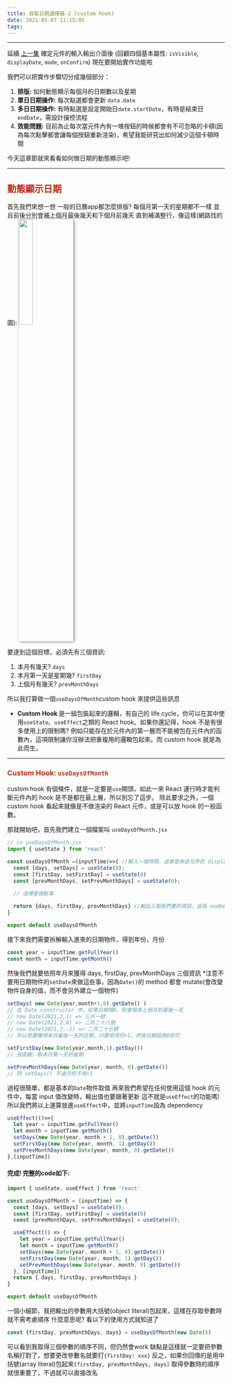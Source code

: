 ```yaml
---
title: 自製日期選擇器-2 (custom hook)
date: 2021-05-07 11:15:05
tags:
---
```


---

延續 [上一集](https://roto93.github.io/2021/05/01/自製日期選擇器-1/)
確定元件的輸入輸出介面後
(回顧四個基本屬性: `isVisible`, `displayDate`, `mode`, `onConfirm`)
現在要開始實作功能啦

我們可以把實作步驟切分成幾個部分：

1. <b>排版:</b> 如何動態顯示每個月的日期數以及星期
2. <b>單日日期操作:</b> 每次點選都會更新 `data.date`
3. <b>多日日期操作:</b> 有時點選是設定開始日`date.startDate`，有時是結束日`endDate`，需設計操控流程
4. <b>效能問題:</b> 目前為止每次當元件內有一堆按鈕的時候都會有不可忽略的卡頓(因為每次點擊都會讓每個按鈕重新渲染)，希望我能研究出如何減少這個卡頓時間

今天這章節就來看看如何做日期的動態顯示吧!

---

## <font color="#BC2C1A">動態顯示日期</font>


首先我們來想一想
一般的日曆app都怎麼排版?
每個月第一天的星期都不一樣
並且前後分別會補上個月最後幾天和下個月前幾天
直到補滿整行，像這樣(網路找的圖):
<img src="日曆範例.jpg" style="box-shadow: 2px 1px 6px gray" width="25%" />


要達到這個目標，必須先有三個資訊:
1. 本月有幾天? `days`
2. 本月第一天是星期幾? `firstDay`
3. 上個月有幾天? `prevMonthDays`

所以我打算做一個`useDaysOfMonth`custom hook 來提供這些訊息

- <b> Custom Hook </b> 是一組包裝起來的邏輯，有自己的 life cycle，你可以在其中使用`useState`、`useEffect`之類的 React hook。如果你還記得，hook 不是有很多使用上的限制嗎? 例如只能存在於元件內的第一層而不能被包在元件內的函數內，這項限制讓你沒辦法把重複用的邏輯包起來。而 custom hook 就是為此而生。

---

### <font color="#BC2C1A"> Custom Hook: `useDaysOfMonth` </font>

custom hook 有個條件，就是一定要是`use`開頭，如此一來 React 運行時才能判斷元件內的 hook 是不是都在最上層，所以別忘了這步。
除此要求之外，一個 custom hook 看起來就像是不做渲染的 React 元件，或是可以放 hook 的一般函數。

那就開始吧，首先我們建立一個檔案叫 `useDaysOfMonth.jsx`
```javascript
// in useDaysOfMonth.jsx
import { useState } from 'react'

const useDaysOfMonth =(inputTime)=>{ //輸入一個時間，這會是來自元件的 displayDate 屬性
  const [days, setDays] = useState(0);
  const [firstDay, setFirstDay] = useState(0)
  const [prevMonthDays, setPrevMonthDays] = useState(0);

  // 這裡要做點事
  
  return {days, firstDay, prevMonthDays} //輸出三個我們要的資訊，皆為 number type
}

export default useDaysOfMonth
```

接下來我們需要拆解輸入進來的日期物件，得到年份，月份

```javascript
const year = inputTime.getFullYear()
const month = inputTime.getMonth()
```

然後我們就要依照年月來獲得 days, firstDay, prevMonthDays 三個資訊
\*注意不要用日期物件的`setDate`來做這些事，因為`Date()`的 method 都會 mutate(會改變物件自身的值，而不會另外建立一個物件)
```javascript
setDays( new Date(year,month+1,0).getDate() )
// 在 Date constructor 中，如果日期填0，則會視為上個月的最後一天
// new Date(2021,2,1) => 三月一號
// new Date(2021,2,0) => 二月二十八號
// new Date(2021,2,-1) => 二月二十七號
// 所以若要獲得本月最後一天的日期，只要把月份+1，然後日期設為0即可

setFirstDay(new Date(year,month,1).getDay())
// 很直觀，取本月第一天的星期

setPrevMonthDays(new Date(year, month, 0).getDate())
// 同 setDays() 不過月份不用+1
```

過程很簡單，都是基本的`Date`物件取值
再來我們希望在任何使用這個 hook 的元件中，每當 input 值改變時，輸出值也要跟著更新
這不就是`useEffect`的功能嗎!
所以我們將以上運算放進`useEffect`中，並將`inputTime`設為 dependency

```javascript
useEffect(()=>{
  let year = inputTime.getFullYear()
  let month = inputTime.getMonth()
  setDays(new Date(year, month + 1, 0).getDate())
  setFirstDay(new Date(year, month, 1).getDay())
  setPrevMonthDays(new Date(year, month, 0).getDate())
},[inputTime])
```

#### 完成! 完整的code如下:

```javascript
import { useState, useEffect } from 'react'

const useDaysOfMonth = (inputTime) => {
  const [days, setDays] = useState(0);
  const [firstDay, setFirstDay] = useState(0)
  const [prevMonthDays, setPrevMonthDays] = useState(0);

  useEffect(() => {
    let year = inputTime.getFullYear()
    let month = inputTime.getMonth()
    setDays(new Date(year, month + 1, 0).getDate())
    setFirstDay(new Date(year, month, 1).getDay())
    setPrevMonthDays(new Date(year, month, 0).getDate())
  }, [inputTime])
  return { days, firstDay, prevMonthDays }
}

export default useDaysOfMonth
```

一個小細節，我把輸出的參數用大括號(object literal)包起來，這樣在存取參數時就不需考慮順序
什麼意思呢? 看以下的使用方式就知道了

```javascript
const {firstDay, prevMonthDays, days} = useDaysOfMonth(new Date())
```

可以看到我取得三個參數的順序不同，但仍然會work
缺點是這樣就一定要把參數名稱打對了，想要更改參數名就要打`{firstDay: xxx}`
反之，如果你回傳的是用中括號(array literal)包起來`[firstDay, prevMonthDays, days]`
取得參數時的順序就很重要了，不過就可以直接改名
